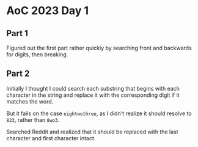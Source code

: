 # AoC 2023 Day 1

## Part 1

Figured out the first part rather quickly by searching front and backwards for digits, then breaking.

## Part 2

Initially I thought I could search each substring that begins with each character in the string and replace it with the corresponding digit if it matches the word.

But it fails on the case `eightwothree`, as I didn't realize it should resolve to `823`, rather than `8wo3`.

Searched Reddit and realized that it should be replaced with the last character and first character intact.
